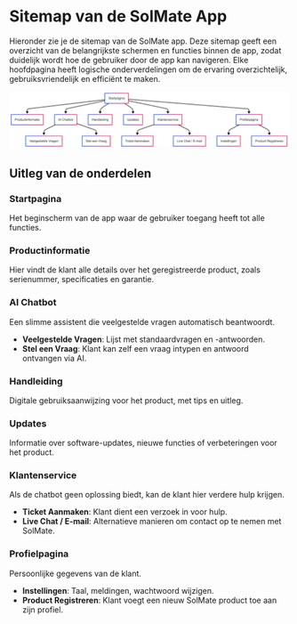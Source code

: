 # Sitemap van de SolMate App

Hieronder zie je de sitemap van de SolMate app. Deze sitemap geeft een overzicht van de belangrijkste schermen en functies binnen de app, zodat duidelijk wordt hoe de gebruiker door de app kan navigeren. Elke hoofdpagina heeft logische onderverdelingen om de ervaring overzichtelijk, gebruiksvriendelijk en efficiënt te maken.

![Sitemap](Sitemap.png)

## Uitleg van de onderdelen

### Startpagina  
Het beginscherm van de app waar de gebruiker toegang heeft tot alle functies.

### Productinformatie  
Hier vindt de klant alle details over het geregistreerde product, zoals serienummer, specificaties en garantie.

### AI Chatbot  
Een slimme assistent die veelgestelde vragen automatisch beantwoordt.

- **Veelgestelde Vragen**: Lijst met standaardvragen en -antwoorden.  
- **Stel een Vraag**: Klant kan zelf een vraag intypen en antwoord ontvangen via AI.

### Handleiding  
Digitale gebruiksaanwijzing voor het product, met tips en uitleg.

### Updates  
Informatie over software-updates, nieuwe functies of verbeteringen voor het product.

### Klantenservice  
Als de chatbot geen oplossing biedt, kan de klant hier verdere hulp krijgen.

- **Ticket Aanmaken**: Klant dient een verzoek in voor hulp.  
- **Live Chat / E-mail**: Alternatieve manieren om contact op te nemen met SolMate.

### Profielpagina  
Persoonlijke gegevens van de klant.

- **Instellingen**: Taal, meldingen, wachtwoord wijzigen.  
- **Product Registreren**: Klant voegt een nieuw SolMate product toe aan zijn profiel.

